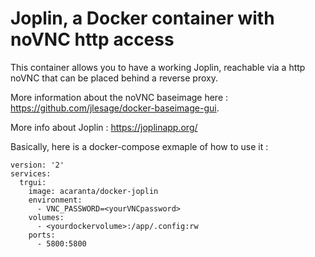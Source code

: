 # Joplin, a Docker container with noVNC http access
This container allows you to have a working Joplin, reachable via a http noVNC that can be placed behind a reverse proxy.

More information about the noVNC baseimage here : https://github.com/jlesage/docker-baseimage-gui.

More info about Joplin : https://joplinapp.org/

Basically, here is a docker-compose exmaple of how to use it :
```
version: '2'
services:
  trgui:
    image: acaranta/docker-joplin
    environment:
      - VNC_PASSWORD=<yourVNCpassword>
    volumes:
      - <yourdockervolume>:/app/.config:rw
    ports:
      - 5800:5800
```

